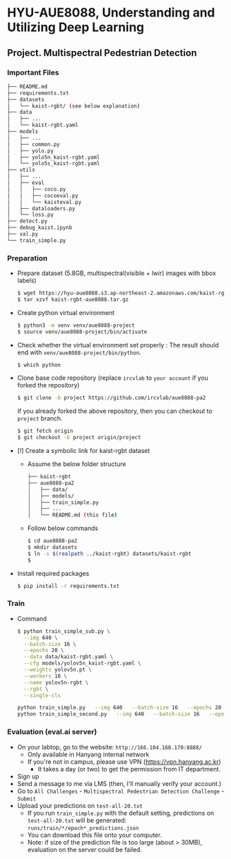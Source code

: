 # HYU-AUE8088, Understanding and Utilizing Deep Learning

## Project. Multispectral Pedestrian Detection

### Important Files

```bash
├── README.md
├── requirements.txt
├── datasets
│   └── kaist-rgbt/ (see below explanation)
├── data
│   ├── ...
│   └── kaist-rgbt.yaml
├── models
│   ├── ...
│   ├── common.py
│   ├── yolo.py
│   ├── yolo5n_kaist-rgbt.yaml
│   └── yolo5s_kaist-rgbt.yaml
├── utils
│   ├── ...
│   ├── eval
│   │   ├── coco.py
│   │   ├── cocoeval.py
│   │   └── kaisteval.py
│   ├── dataloaders.py
│   └── loss.py
├── detect.py
├── debug_kaist.ipynb
├── val.py
└── train_simple.py
```

### Preparation
- Prepare dataset (5.8GB, multispectral(visible + lwir) images with bbox labels)
  ```bash
  $ wget https://hyu-aue8088.s3.ap-northeast-2.amazonaws.com/kaist-rgbt-aue8088.tar.gz
  $ tar xzvf kaist-rgbt-aue8088.tar.gz
  ```

- Create python virtual environment
  ```bash
  $ python3 -m venv venv/aue8088-project
  $ source venv/aue8088-project/bin/activate
  ```

- Check whether the virtual environment set properly
: The result should end with `venv/aue8088-project/bin/python`.

  ```bash
  $ which python
  ```

- Clone base code repository (replace `ircvlab` to `your account` if you forked the repository)
  ```bash
  $ git clone -b project https://github.com/ircvlab/aue8088-pa2
  ```

  If you already forked the above repository, then you can checkout to `project` branch.
  ```bash
  $ git fetch origin
  $ git checkout -b project origin/project
  ```

- [!] Create a symbolic link for kaist-rgbt dataset
    - Assume the below folder structure

      ```bash
      ├── kaist-rgbt
      ├── aue8088-pa2
      │   ├── data/
      │   ├── models/
      │   ├── train_simple.py
      │   ├── ...
      │   └── README.md (this file)
      ```

    - Follow below commands
      ```bash
      $ cd aue8088-pa2
      $ mkdir datasets
      $ ln -s $(realpath ../kaist-rgbt) datasets/kaist-rgbt
      $
      ```

- Install required packages
  ```bash
  $ pip install -r requirements.txt
  ```

### Train
- Command
  ```bash
  $ python train_simple_sub.py \
    --img 640 \
    --batch-size 16 \
    --epochs 20 \
    --data data/kaist-rgbt.yaml \
    --cfg models/yolov5n_kaist-rgbt.yaml \
    --weights yolov5n.pt \
    --workers 16 \
    --name yolov5n-rgbt \
    --rgbt \
    --single-cls

  python train_simple.py   --img 640   --batch-size 16   --epochs 20   --data data/kaist-rgbt.yaml   --cfg models/yolov5n_kaist-rgbt.yaml   --weights yolov5n.pt   --workers 16   --name yolov5n-rgbt   --rgbt   --single-cls  --final-eval
  python train_simple_second.py   --img 640   --batch-size 16   --epochs 20   --data data/kaist-rgbt.yaml   --cfg models/yolov5s_kaist-rgbt.yaml   --weights yolov5s.pt   --workers 16   --name yolov5s-rgbt   --rgbt   --single-cls
  ```

### Evaluation (eval.ai server)
- On your labtop, go to the website: `http://166.104.168.170:8888/`
    - Only available in Hanyang internal network
    - If you're not in campus, please use VPN (https://vpn.hanyang.ac.kr)
        - It takes a day (or two) to get the permission from IT department.
- Sign up
- Send a message to me via LMS (then, I'll manually verify your account.)
- Go to `All Challenges` - `Multispectral Pedestrian Detection Challenge` - `Submit`
- Upload your predictions on `test-all-20.txt`
    - If you run `train_simple.py` with the default setting, predictions on `test-all-20.txt` will be generated: `runs/train/*/epoch*_predictions.json`
    - You can download this file onto your computer.
    - Note: if size of the prediction file is too large (about > 30MB), evaluation on the server could be failed.